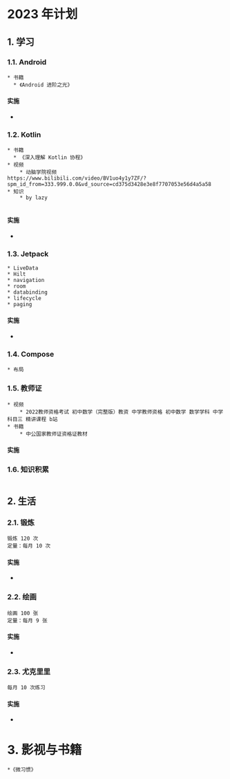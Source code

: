 # 2023 年计划

## 1. 学习

### 1.1. Android

```
* 书籍
  * 《Android 进阶之光》
```

#### 实施

* 

### 1.2. Kotlin

```
* 书籍
  * 《深入理解 Kotlin 协程》
* 视频
	* 动脑学院视频
https://www.bilibili.com/video/BV1uo4y1y7ZF/?spm_id_from=333.999.0.0&vd_source=cd375d3428e3e8f7707053e56d4a5a58
* 知识
	* by lazy
	
```

#### 实施

* 

### 1.3. Jetpack

```
* LiveData
* Hilt
* navigation
* room
* databinding
* lifecycle
* paging
```

#### 实施

* 

### 1.4. Compose

```
* 布局

```



### 1.5. 教师证

```
* 视频
	* 2022教师资格考试 初中数学（完整版）教资 中学教师资格 初中数学 数学学科 中学 科目三 精讲课程 b站
* 书籍
	* 中公国家教师证资格证教材
```

#### 实施

### 1.6. 知识积累

```

```



## 2. 生活

### 2.1. 锻炼

```
锻炼 120 次
定量：每月 10 次
```

#### 实施

* 

### 2.2. 绘画

```
绘画 100 张
定量：每月 9 张
```

#### 实施

* 

### 2.3. 尤克里里

```
每月 10 次练习
```

#### 实施

* 



# 3. 影视与书籍

```
*《微习惯》
```


